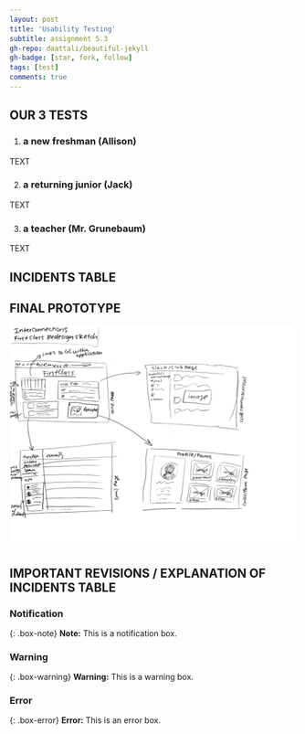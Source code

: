 ```yaml
---
layout: post
title: 'Usability Testing'
subtitle: assignment 5.3
gh-repo: daattali/beautiful-jekyll
gh-badge: [star, fork, follow]
tags: [test]
comments: true
---
```

 
## OUR 3 TESTS
1. ### a new freshman (Allison)

TEXT

2. ### a returning junior (Jack)

TEXT

3. ### a teacher (Mr. Grunebaum)

TEXT

## INCIDENTS TABLE 



## FINAL PROTOTYPE 

![crepe](/assets/img/finaldesignsketch.jpeg)

## IMPORTANT REVISIONS / EXPLANATION OF INCIDENTS TABLE


### Notification

{: .box-note}
**Note:** This is a notification box.

### Warning

{: .box-warning}
**Warning:** This is a warning box.

### Error

{: .box-error}
**Error:** This is an error box.

